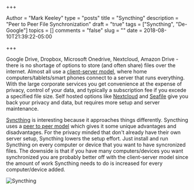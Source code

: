 +++

Author = "Mark Keeley"
type = "posts"
title = "Syncthing"
description = "Peer to Peer File Synchronization"
draft = "true"
tags = ["Syncthing", "De-Google"]
topics = []
comments = "false"
slug = ""
date = 2018-08-10T21:39:22-05:00

+++

Google Drive, Dropbox, Microsoft Onedrive, Nextcloud, Amazon Drive - there is no shortage of options to store (and often share) files over the internet. Almost all use a [client-server model](https://infogalactic.com/info/Client%E2%80%93server_model), where home computers/tablets/smart phones connect to a server that runs everything. With the large corporate services you get convenience at the expense of privacy, control of your data, and typically a subscription fee if you excede a specified file size. Self hosted options like [Nextcloud](https://nextcloud.com/) and [Seafile](https://www.seafile.com) give you back your privacy and data, but requires more setup and server maintenance.

[Syncthing](https://syncthing.net/) is interesting because it approaches things differently. Syncthing uses a [peer to peer model](https://infogalactic.com/info/Peer-to-peer) which gives it some unique advantages and disadvantages. For the privacy minded that don't already have their own server setup, Syncthing lowers the setup effort. Just install and run Syncthing on every computer or device that you want to have syncronized files. The downside is that if you have many computers/devices you want synchronized you are probably better off with the client-server model since the amount of work Syncthing needs to do is increased for every computer/device added. 

![Syncthing](/media/syncthing.png)


<!--more-->
